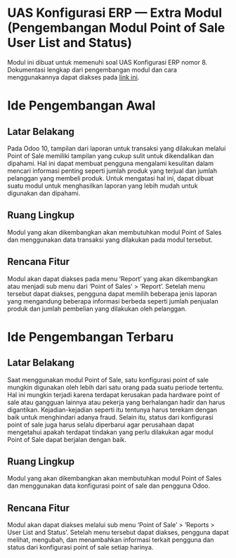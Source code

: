 # UAS Konfigurasi ERP — Extra Modul (Pengembangan Modul Point of Sale User List and Status)
Modul ini dibuat untuk memenuhi soal UAS Konfigurasi ERP nomor 8. Dokumentasi lengkap dari pengembangan modul dan cara menggunakannya dapat diakses pada [link ini](https://docs.google.com/document/d/1BZWd8ZtUjk1xdyv_W0l4edCf1kWuAjX3AclQisnUt48/edit?usp=sharing).

# Ide Pengembangan Awal
## Latar Belakang
Pada Odoo 10, tampilan dari laporan untuk transaksi yang dilakukan melalui Point of Sale memiliki tampilan yang cukup sulit untuk dikendalikan dan dipahami. Hal ini dapat membuat pengguna mengalami kesulitan dalam mencari informasi penting seperti jumlah produk yang terjual dan jumlah pelanggan yang membeli produk. Untuk mengatasi hal ini, dapat dibuat suatu modul untuk menghasilkan laporan yang lebih mudah untuk digunakan dan dipahami.

## Ruang Lingkup
Modul yang akan dikembangkan akan membutuhkan modul Point of Sales dan menggunakan data transaksi yang dilakukan pada modul tersebut.

## Rencana Fitur
Modul akan dapat diakses pada menu ‘Report’ yang akan dikembangkan atau menjadi sub menu dari ‘Point of Sales’ > ‘Report’. Setelah menu tersebut dapat diakses, pengguna dapat memilih beberapa jenis laporan yang mengandung beberapa informasi berbeda seperti jumlah penjualan produk dan jumlah pembelian yang dilakukan oleh pelanggan.

# Ide Pengembangan Terbaru
## Latar Belakang
Saat menggunakan modul Point of Sale, satu konfigurasi point of sale mungkin digunakan oleh lebih dari satu orang pada suatu periode tertentu. Hal ini mungkin terjadi karena terdapat kerusakan pada hardware point of sale atau gangguan lainnya atau pekerja yang berhalangan hadir dan harus digantikan. Kejadian-kejadian seperti itu tentunya harus terekam dengan baik untuk menghindari adanya fraud. Selain itu, status dari konfigurasi point of sale juga harus selalu diperbarui agar perusahaan dapat mengetahui apakah terdapat tindakan yang perlu dilakukan agar modul Point of Sale dapat berjalan dengan baik.

## Ruang Lingkup
Modul yang akan dikembangkan akan membutuhkan modul Point of Sales dan menggunakan data konfigurasi point of sale dan pengguna Odoo.

## Rencana Fitur
Modul akan dapat diakses melalui sub menu ‘Point of Sale’ > ‘Reports > User List and Status’. Setelah menu tersebut dapat diakses, pengguna dapat melihat, mengubah, dan menambahkan informasi terkait pengguna dan status dari konfigurasi point of sale setiap harinya. 
